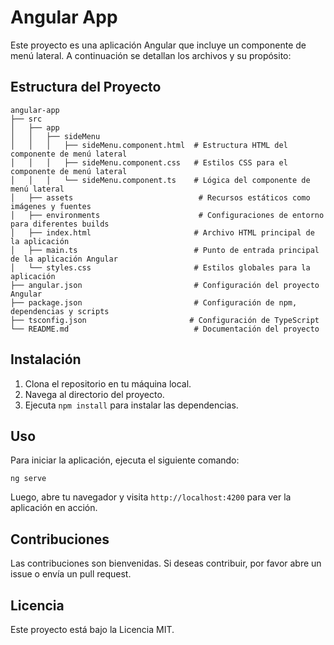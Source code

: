 # Angular App

Este proyecto es una aplicación Angular que incluye un componente de menú lateral. A continuación se detallan los archivos y su propósito:

## Estructura del Proyecto

```
angular-app
├── src
│   ├── app
│   │   ├── sideMenu
│   │   │   ├── sideMenu.component.html  # Estructura HTML del componente de menú lateral
│   │   │   ├── sideMenu.component.css   # Estilos CSS para el componente de menú lateral
│   │   │   └── sideMenu.component.ts    # Lógica del componente de menú lateral
│   ├── assets                            # Recursos estáticos como imágenes y fuentes
│   ├── environments                      # Configuraciones de entorno para diferentes builds
│   ├── index.html                       # Archivo HTML principal de la aplicación
│   ├── main.ts                          # Punto de entrada principal de la aplicación Angular
│   └── styles.css                       # Estilos globales para la aplicación
├── angular.json                         # Configuración del proyecto Angular
├── package.json                         # Configuración de npm, dependencias y scripts
├── tsconfig.json                       # Configuración de TypeScript
└── README.md                            # Documentación del proyecto
```

## Instalación

1. Clona el repositorio en tu máquina local.
2. Navega al directorio del proyecto.
3. Ejecuta `npm install` para instalar las dependencias.

## Uso

Para iniciar la aplicación, ejecuta el siguiente comando:

```
ng serve
```

Luego, abre tu navegador y visita `http://localhost:4200` para ver la aplicación en acción.

## Contribuciones

Las contribuciones son bienvenidas. Si deseas contribuir, por favor abre un issue o envía un pull request.

## Licencia

Este proyecto está bajo la Licencia MIT.
